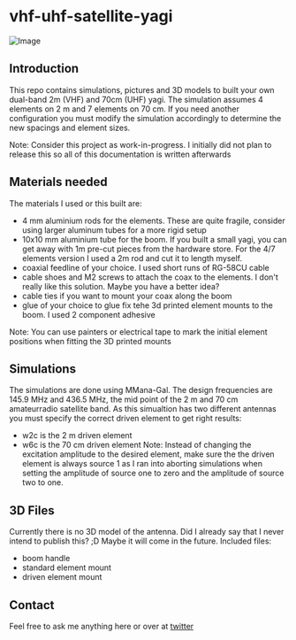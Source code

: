 # vhf-uhf-satellite-yagi
![Image](https://pbs.twimg.com/media/FYg9z-lXEAIKCeJ?format=jpg&name=small)
## Introduction
This repo contains simulations, pictures and 3D models to built your own dual-band 2m (VHF) and 70cm (UHF) yagi.
The simulation assumes 4 elements on 2 m and 7 elements on 70 cm. If you need another configuration you must modify the simulation accordingly to determine the new spacings and element sizes.

Note:
Consider this project as work-in-progress. I initially did not plan to release this so all of this documentation is written afterwards 

## Materials needed
The materials I used or this built are:

* 4 mm aluminium rods for the elements. These are quite fragile, consider using larger aluminum tubes for a more rigid setup
* 10x10 mm aluminium tube for the boom. If you built a small yagi, you can get away with 1m pre-cut pieces from the hardware store. For the 4/7 elements version I used a 2m rod and cut it to length myself.
* coaxial feedline of your choice. I used short runs of RG-58CU cable
* cable shoes and M2 screws to attach the coax to the elements. I don't really like this solution. Maybe you have a better idea?
* cable ties if you want to mount your coax along the boom
* glue of your choice to glue fix tehe 3d printed element mounts to the boom. I used 2 component adhesive

Note:
You can use painters or electrical tape to mark the initial element positions when fitting the 3D printed mounts


## Simulations
The simulations are done using MMana-Gal. The design frequencies are 145.9 MHz and 436.5 MHz, the mid point of the 2 m and 70 cm amateurradio satellite band. As this simualtion has two different antennas you must specify the correct driven element to get right results:
* w2c is the 2 m driven  element
* w6c is the 70 cm driven element
Note:
Instead of changing the excitation amplitude to the desired element, make sure the the driven element is always source 1 as I ran into aborting simulations when setting the amplitude of source one to zero and the amplitude of source two to one.

## 3D Files
Currently there is no 3D model of the antenna. Did I already say that I never intend to publish this? ;D Maybe it will come in the future.
Included files:
* boom handle
* standard element mount
* driven element mount

## Contact
Feel free to ask me anything here or over at [twitter](https://twitter.com/dl3jop)
